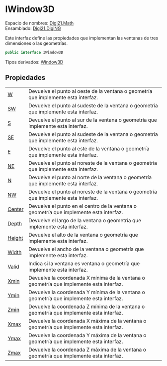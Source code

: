 # IWindow3D

Espacio de nombres: [Digi21.Math](/digi3d-net/programacion/.net/referencia/digi21.diging/digi21.math/)  
Ensamblado: [Digi21.DigiNG](/digi3d-net/programacion/.net/referencia/digi21.diging.plugin/digi21.diging/)

Este interfaz define las propiedades que implementan las ventanas de tres dimensiones o las geometrías.

```csharp
public interface IWindow3D
```

Tipos derivados: [Window3D](/digi3d-net/programacion/.net/referencia/digi21.diging/digi21.math/clases/window3d.md)

## Propiedades

|  |  |
| :--- | :--- |
| [W](/digi3d-net/programacion/.net/referencia/digi21.diging/digi21.math/interfaces/iwindow3d/propiedades/w.md) | Devuelve el punto al oeste de la ventana o geometría que implemente esta interfaz. |
| [SW](/digi3d-net/programacion/.net/referencia/digi21.diging/digi21.math/interfaces/iwindow3d/propiedades/sw.md) | Devuelve el punto al sudeste de la ventana o geometría que implemente esta interfaz. |
| [S](/digi3d-net/referencia/ventana-de-dibujo/ordenes/s/) | Devuelve el punto al sur de la ventana o geometría que implemente esta interfaz. |
| [SE](/digi3d-net/programacion/.net/referencia/digi21.diging/digi21.math/interfaces/iwindow3d/propiedades/se.md) | Devuelve el punto al sudeste de la ventana o geometría que implemente esta interfaz. |
| [E](/digi3d-net/referencia/ventana-de-dibujo/ordenes/e/) | Devuelve el punto al este de la ventana o geometría que implemente esta interfaz. |
| [NE](/digi3d-net/programacion/.net/referencia/digi21.diging/digi21.math/interfaces/iwindow3d/propiedades/ne.md) | Devuelve el punto al noreste de la ventana o geometría que implemente esta interfaz. |
| [N](/digi3d-net/referencia/ventana-de-dibujo/ordenes/n/orden-n.md) | Devuelve el punto al norte de la ventana o geometría que implemente esta interfaz. |
| [NW](/digi3d-net/programacion/.net/referencia/digi21.diging/digi21.math/interfaces/iwindow3d/propiedades/nw.md) | Devuelve el punto al noreste de la ventana o geometría que implemente esta interfaz. |
| [Center](/digi3d-net/programacion/.net/referencia/digi21.diging/digi21.math/interfaces/iwindow3d/propiedades/center.md) | Devuelve el punto en el centro de la ventana o geometría que implemente esta interfaz. |
| [Depth](/digi3d-net/programacion/.net/referencia/digi21.diging/digi21.math/interfaces/iwindow3d/propiedades/depth.md) | Devuelve el largo de la ventana o geometría que implemente esta interfaz. |
| [Height](/digi3d-net/programacion/.net/referencia/digi21.diging/digi21.math/interfaces/iwindow3d/propiedades/height.md) | Devuelve el alto de la ventana o geometría que implemente esta interfaz. |
| [Width](/digi3d-net/programacion/.net/referencia/digi21.diging/digi21.math/interfaces/iwindow3d/propiedades/width.md) | Devuelve el ancho de la ventana o geometría que implemente esta interfaz. |
| [Valid](/digi3d-net/programacion/.net/referencia/digi21.diging/digi21.math/interfaces/iwindow3d/propiedades/valid.md) | Indica si la ventana es ventana o geometría que implemente esta interfaz. |
| [Xmin](/digi3d-net/programacion/.net/referencia/digi21.diging/digi21.math/interfaces/iwindow3d/propiedades/xmin.md) | Devuelve la coordenada X mínima de la ventana o geometría que implemente esta interfaz. |
| [Ymin](/digi3d-net/programacion/.net/referencia/digi21.diging/digi21.math/interfaces/iwindow3d/propiedades/ymin.md) | Devuelve la coordenada Y mínima de la ventana o geometría que implemente esta interfaz. |
| [Zmin](/digi3d-net/programacion/.net/referencia/digi21.diging/digi21.math/interfaces/iwindow3d/propiedades/zmin.md) | Devuelve la coordenada Z mínima de la ventana o geometría que implemente esta interfaz. |
| [Xmax](/digi3d-net/programacion/.net/referencia/digi21.diging/digi21.math/interfaces/iwindow3d/propiedades/xmax.md) | Devuelve la coordenada X máxima de la ventana o geometría que implemente esta interfaz. |
| [Ymax](/digi3d-net/programacion/.net/referencia/digi21.diging/digi21.math/interfaces/iwindow3d/propiedades/ymax.md) | Devuelve la coordenada Y máxima de la ventana o geometría que implemente esta interfaz. |
| [Zmax](/digi3d-net/programacion/.net/referencia/digi21.diging/digi21.math/interfaces/iwindow3d/propiedades/zmax.md) | Devuelve la coordenada Z máxima de la ventana o geometría que implemente esta interfaz. |

